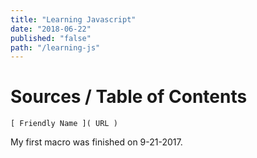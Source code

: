 ```yaml
---
title: "Learning Javascript"
date: "2018-06-22"
published: "false"
path: "/learning-js"
---
```

# Sources / Table of Contents

`[ Friendly Name ]( URL )`

My first macro was finished on 9-21-2017.